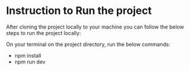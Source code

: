 # Instruction to Run the project

After cloning the project locally to your machine you can follow the below steps to run the project locally:

On your terminal on the project directory, run the below commands:

- npm install
- npm run dev
